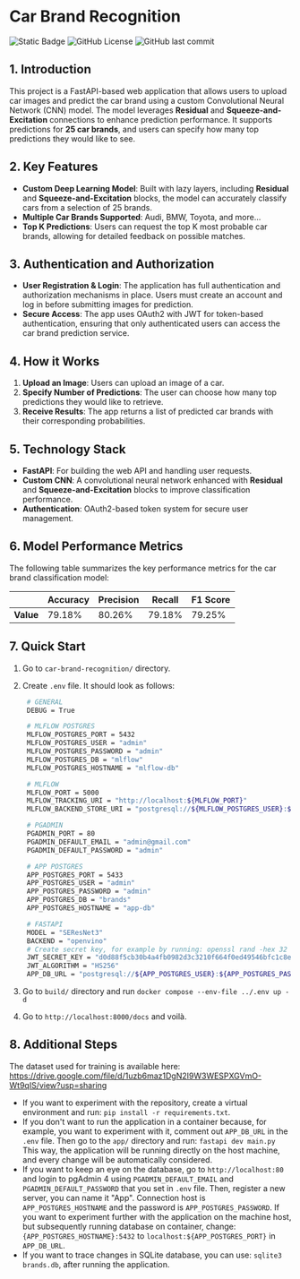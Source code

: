 # Car Brand Recognition

![Static Badge](https://img.shields.io/badge/python-3.12-blue?style=for-the-badge&logo=python&logoColor=white&color=%234584b6)
![GitHub License](https://img.shields.io/github/license/mateuszk098/car-brand-recognition?style=for-the-badge&color=%23fa9537) ![GitHub last commit](https://img.shields.io/github/last-commit/mateuszk098/car-brand-recognition?style=for-the-badge&color=%23fa9537)

## 1. Introduction

This project is a FastAPI-based web application that allows users to upload car images and predict the car brand using a custom Convolutional Neural Network (CNN) model. The model leverages **Residual** and **Squeeze-and-Excitation** connections to enhance prediction performance. It supports predictions for **25 car brands**, and users can specify how many top predictions they would like to see.

## 2. Key Features

- **Custom Deep Learning Model**: Built with lazy layers, including **Residual** and **Squeeze-and-Excitation** blocks, the model can accurately classify cars from a selection of 25 brands.
- **Multiple Car Brands Supported**: Audi, BMW, Toyota, and more...
- **Top K Predictions**: Users can request the top K most probable car brands, allowing for detailed feedback on possible matches.
  
## 3. Authentication and Authorization

- **User Registration & Login**: The application has full authentication and authorization mechanisms in place. Users must create an account and log in before submitting images for prediction.
- **Secure Access**: The app uses OAuth2 with JWT for token-based authentication, ensuring that only authenticated users can access the car brand prediction service.

## 4. How it Works

1. **Upload an Image**: Users can upload an image of a car.
2. **Specify Number of Predictions**: The user can choose how many top predictions they would like to retrieve.
3. **Receive Results**: The app returns a list of predicted car brands with their corresponding probabilities.

## 5. Technology Stack

- **FastAPI**: For building the web API and handling user requests.
- **Custom CNN**: A convolutional neural network enhanced with **Residual** and **Squeeze-and-Excitation** blocks to improve classification performance.
- **Authentication**: OAuth2-based token system for secure user management.
  
## 6. Model Performance Metrics

The following table summarizes the key performance metrics for the car brand classification model:

|              | Accuracy | Precision | Recall | F1 Score |
|--------------|----------|-----------|--------|----------|
| **Value**    | 79.18%   | 80.26%    | 79.18% | 79.25%   |

## 7. Quick Start

1. Go to `car-brand-recognition/` directory.
2. Create `.env` file. It should look as follows:

   ```bash
    # GENERAL
    DEBUG = True

    # MLFLOW POSTGRES
    MLFLOW_POSTGRES_PORT = 5432
    MLFLOW_POSTGRES_USER = "admin"
    MLFLOW_POSTGRES_PASSWORD = "admin"
    MLFLOW_POSTGRES_DB = "mlflow"
    MLFLOW_POSTGRES_HOSTNAME = "mlflow-db"

    # MLFLOW
    MLFLOW_PORT = 5000
    MLFLOW_TRACKING_URI = "http://localhost:${MLFLOW_PORT}"
    MLFLOW_BACKEND_STORE_URI = "postgresql://${MLFLOW_POSTGRES_USER}:${MLFLOW_POSTGRES_PASSWORD}@${MLFLOW_POSTGRES_HOSTNAME}:5432/${MLFLOW_POSTGRES_DB}"

    # PGADMIN
    PGADMIN_PORT = 80
    PGADMIN_DEFAULT_EMAIL = "admin@gmail.com"
    PGADMIN_DEFAULT_PASSWORD = "admin"

    # APP POSTGRES
    APP_POSTGRES_PORT = 5433
    APP_POSTGRES_USER = "admin"
    APP_POSTGRES_PASSWORD = "admin"
    APP_POSTGRES_DB = "brands"
    APP_POSTGRES_HOSTNAME = "app-db"

    # FASTAPI
    MODEL = "SEResNet3"
    BACKEND = "openvino"
    # Create secret key, for example by running: openssl rand -hex 32
    JWT_SECRET_KEY = "d0d88f5cb30b4a4fb0982d3c3210f664f0ed49546bfc1c8ec09f1c9a334a7c47"
    JWT_ALGORITHM = "HS256"
    APP_DB_URL = "postgresql://${APP_POSTGRES_USER}:${APP_POSTGRES_PASSWORD}@${APP_POSTGRES_HOSTNAME}:5432/${APP_POSTGRES_DB}"
    ```

3. Go to `build/` directory and run `docker compose --env-file ../.env up -d`
4. Go to `http://localhost:8000/docs` and voilà.

## 8. Additional Steps

The dataset used for training is available here: https://drive.google.com/file/d/1uzb6maz1DgN2I9W3WESPXGVmO-Wt9qIS/view?usp=sharing
- If you want to experiment with the repository, create a virtual environment and run: `pip install -r requirements.txt`.
- If you don't want to run the application in a container because, for example, you want to experiment with it, comment out `APP_DB_URL` in the `.env` file. Then go to the `app/` directory and run: `fastapi dev main.py` This way, the application will be running directly on the host machine, and every change will be automatically considered.
- If you want to keep an eye on the database, go to `http://localhost:80` and login to pgAdmin 4 using `PGADMIN_DEFAULT_EMAIL` and `PGADMIN_DEFAULT_PASSWORD` that you set in `.env` file. Then, register a new server, you can name it "App". Connection host is `APP_POSTGRES_HOSTNAME` and the password is `APP_POSTGRES_PASSWORD`. If you want to experiment further with the application on the machine host, but subsequently running database on container, change: `{APP_POSTGRES_HOSTNAME}:5432` to `localhost:${APP_POSTGRES_PORT}` in `APP_DB_URL`.
- If you want to trace changes in SQLite database, you can use: `sqlite3 brands.db`, after running the application.
